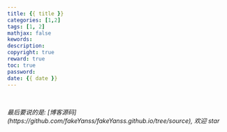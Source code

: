 ```yaml
---
title: {{ title }}
categories: [1,2]
tags: [1, 2]
mathjax: false
kewords: 
description: 
copyright: true
reward: true
toc: true
password: 
date: {{ date }}
---
```




<br>
<p id="div-border-top-green"><i>最后要说的是: [博客源码](https://github.com/fakeYanss/fakeYanss.github.io/tree/source), 欢迎 star</i></p>